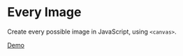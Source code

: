 # Every Image

Create every possible image in JavaScript, using `<canvas>`.

[Demo](http://projects.jonathanmh.com/everyimage-canvas)
